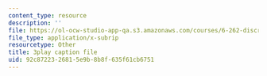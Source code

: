 ```yaml
---
content_type: resource
description: ''
file: https://ol-ocw-studio-app-qa.s3.amazonaws.com/courses/6-262-discrete-stochastic-processes-spring-2011/92c8722326815e9b8b8f635f61cb6751_goT94BheP3E.vtt
file_type: application/x-subrip
resourcetype: Other
title: 3play caption file
uid: 92c87223-2681-5e9b-8b8f-635f61cb6751
---
```


